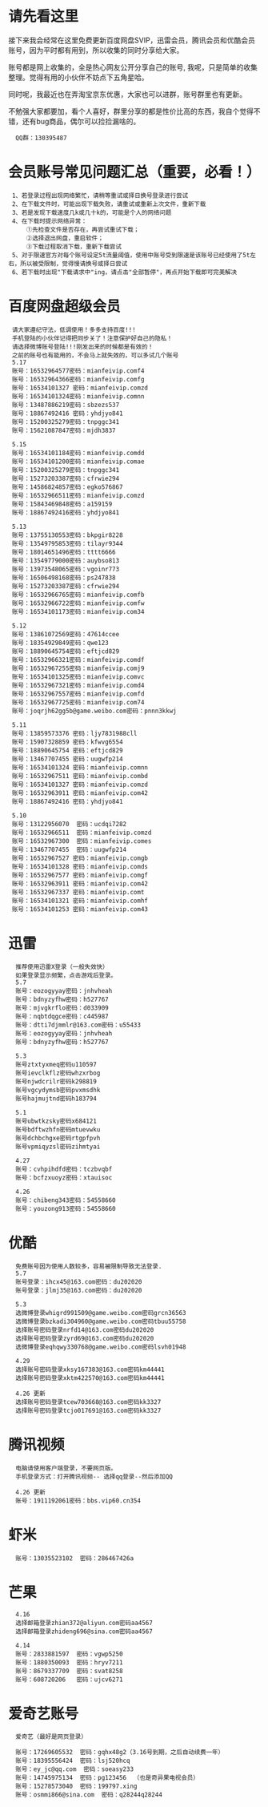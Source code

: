 # 请先看这里
接下来我会经常在这里免费更新百度网盘SVIP，迅雷会员，腾讯会员和优酷会员账号，因为平时都有用到，所以收集的同时分享给大家。

账号都是网上收集的，全是热心网友公开分享自己的账号, 我呢，只是简单的收集整理。觉得有用的小伙伴不妨点下五角星哈。

同时呢，我最近也在弄淘宝京东优惠，大家也可以进群，账号群里也有更新。

不勉强大家都要加，看个人喜好，群里分享的都是性价比高的东西，我自个觉得不错，还有bug商品，偶尔可以捡捡漏啥的。

      QQ群：130395487
      
# 会员账号常见问题汇总（重要，必看！）
     1、若登录过程出现网络繁忙，请稍等重试或择日换号登录进行尝试
     2、在下载文件时，可能出现下载失败，请重试或重新上次文件，重新下载
     3、若是发现下载速度几k或几十k的，可能是个人的网络问题
     4、在下载时提示网络异常：
         ①先检查文件是否存在，再尝试重试下载；
         ②选择退出网盘，重启软件；
         ③下载过程取消下载，重新下载尝试
     5、对于限速官方对每个账号设定5t流量阈值，使用中账号受到限速是该账号已经使用了5t左右，所以被受限制，觉得慢请换号或择日尝试
     6、若下载时出现"下载请求中"ing，请点击"全部暂停"，再点开始下载即可完美解决
     
# 百度网盘超级会员

     请大家遵纪守法，低调使用！多多支持百度!!!
     手机登陆的小伙伴记得把同步关了！注意保护好自己的隐私！
     请选择微博账号登陆!!!刚发出来的时候都是有效的！
     之前的账号也有能用的，不会马上就失效的，可以多试几个账号
     5.17
     账号：16532964577密码：mianfeivip.comf4
     账号：16532964366密码：mianfeivip.comfg
     账号：16534101327 密码：mianfeivip.comzd
     账号：16534101324密码：mianfeivip.comnn
     账号：13487886219密码：sbzezs537
     账号：18867492416 密码：yhdjyo841
     账号：15200325279密码：tnpggc341
     账号：15621087847密码：mjdh3837
     
     5.15
     账号：16534101184密码：mianfeivip.comdd
     账号：16534101200密码：mianfeivip.comae
     账号：15200325279密码：tnpggc341
     账号：15273203387密码：cfrwie294
     账号：14586824857密码：egko576867
     账号：16532966511密码：mianfeivip.comzd
     账号：15843469848密码：a159159
     账号：18867492416密码：yhdjyo841
     
     5.13
     账号：13755130553密码：bkpgir8228
     账号：13549795853密码：tilayr9344
     账号：18014651496密码：tttt6666
     账号：13549779000密码：auybso813
     账号：13973548065密码：vgoinr773  
     账号：16506498168密码：ps247838
     账号：15273203387密码：cfrwie294
     账号：16532966765密码：mianfeivip.comfb
     账号：16532966722密码：mianfeivip.comfw
     账号：16534101173密码：mianfeivip.com34
     
     5.12
     账号：13861072569密码：47614ccee
     账号：18354929849密码：qwe123
     账号：18890645754密码：eftjcd829
     账号：16532966321密码：mianfeivip.comdf
     账号：16532967255密码：mianfeivip.comj9
     账号：16534101325密码：mianfeivip.comvc
     账号：16532967321密码：mianfeivip.comd4
     账号：16532967557密码：mianfeivip.comfd
     账号：16532967725密码：mianfeivip.com74
     账号：joqrjh62gg5b@game.weibo.com密码：pnnn3kkwj
     
     5.11
     账号：13859573376 密码：ljy7831988cll
     账号：15907328859 密码：kfwvg6554
     账号：18890645754 密码：eftjcd829
     账号：13467707455 密码：uugwfp214
     账号：16534101324 密码：mianfeivip.comnn
     账号：16532967511 密码：mianfeivip.combd
     账号：16534101327 密码：mianfeivip.comzd
     账号：16532963911 密码：mianfeivip.com42
     账号：18867492416 密码：yhdjyo841
     
     5.10
     账号：13122956070  密码：ucdqi7282
     账号：16532966511  密码：mianfeivip.comzd
     账号：16532967300  密码：mianfeivip.comes
     账号：13467707455  密码：uugwfp214
     账号：16532967527 密码：mianfeivip.comgb
     账号：16534101328 密码：mianfeivip.comds
     账号：16532967577 密码：mianfeivip.comgf
     账号：16532963911 密码：mianfeivip.com42
     账号：16532967337 密码：mianfeivip.comt
     账号：16534101321 密码：mianfeivip.comhf
     账号：16534101253 密码：mianfeivip.com43

# 迅雷
      推荐使用迅雷X登录（一般失效快）
      如果登录显示频繁，点击游戏后登录。
      5.7
      账号：eozogyyay密码：jnhvheah
      账号：bdnyzyfhw密码：h527767
      账号：mjvgkrflo密码：d033909
      账号：nqbtdqgce密码：c445987
      账号：dtti7djmmlr@163.com密码：u55433
      账号：eozogyyay密码：jnhvheah
      账号：bdnyzyfhw密码：h527767
      
      5.3
      账号ztxtyxmeq密码u110597
      账号ievclkflz密码whzxrbog
      账号njwdcrilr密码k298819
      账号vgcydymsb密码pvxmsdhk
      账号hajmujtnd密码h183794
      
      5.1
      账号ubwtkzsky密码x684121
      账号bdftwzhfn密码mtuevwku
      账号dchbchgxe密码rtgpfpvh
      账号vpmiqyzsl密码zihmtyai
      
      4.27
      账号：cvhpihdfd密码：tczbvqbf
      账号：bcfzxuoyz密码：xtauisoc
      
      4.26
      账号：chibeng343密码：54558660
      账号：youzong913密码：54558660
      
# 优酷
      免费账号因为使用人数较多，容易被限制导致无法登录.
      5.7
      账号登录：ihcx45@163.com密码：du202020
      账号登录：jlmj35@163.com密码：du202020
      
      5.3
      选微博登录whigrd991509@game.weibo.com密码grcn36563
      选微博登录bzkadi304960@game.weibo.com密码tbuu55758
      选择账号密码登录nrfd14@163.com密码du202020
      选择账号密码登录zyrd69@163.com密码du202020
      选微博登录eqhqwy330768@game.weibo.com密码lsvh01948
      
      4.29
      选择账号密码登录xksy167383@163.com密码km44441
      选择账号密码登录xktm422570@163.com密码km44441
      
      4.26 更新
      选择账号密码登录tcew703668@163.com密码kk3327
      选择账号密码登录tcjo017691@163.com密码kk3327


# 腾讯视频
      电脑请使用客户端登录，不要网页版。
      手机登录方式：打开腾讯视频-- 选择qq登录--然后添加QQ
      
      4.26 更新
      账号：1911192061密码：bbs.vip60.cn354

# 虾米
      账号：13035523102  密码：286467426a

# 芒果
      4.16
      选择邮箱登录zhian372@aliyun.com密码aa4567
      选择邮箱登录zhideng696@sina.com密码aa4567

      4.14
      账号：2833881597  密码：vgwp5250
      账号：1880350093  密码：hryv7211
      账号：8679337709  密码：svat8258
      账号：608720206   密码：ujcv6271
      
# 爱奇艺账号 
      爱奇艺（最好是网页登录）
      
      账号：17269605532  密码：gqhx48g2（3.16号到期，之后自动续费一年）
      账号：18395556424  密码：lsj520hcq
      账号：ey_jc@qq.com  密码：soeasy233
      账号：14745975134  密码：pg123456  （也是奇异果电视会员）
      账号：15278573040  密码：199797.xing
      账号：osmmi866@sina.com  密码：q28244q28244
      


